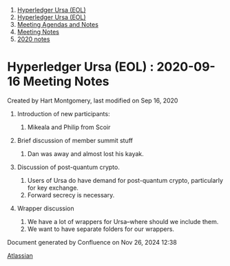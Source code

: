1. [Hyperledger Ursa (EOL)](index.html)
2. [Hyperledger Ursa (EOL)](19595269.html)
3. [Meeting Agendas and Notes](Meeting-Agendas-and-Notes_19603313.html)
4. [Meeting Notes](Meeting-Notes_19611649.html)
5. [2020 notes](2020-notes_19611911.html)

# Hyperledger Ursa (EOL) : 2020-09-16 Meeting Notes

Created by Hart Montgomery, last modified on Sep 16, 2020

1. Introduction of new participants:
   
   1. Mikeala and Philip from Scoir
2. Brief discussion of member summit stuff
   
   1. Dan was away and almost lost his kayak.
3. Discussion of post-quantum crypto.
   
   1. Users of Ursa do have demand for post-quantum crypto, particularly for key exchange.
   2. Forward secrecy is necessary.
4. Wrapper discussion
   
   1. We have a lot of wrappers for Ursa–where should we include them.
   2. We want to have separate folders for our wrappers.

Document generated by Confluence on Nov 26, 2024 12:38

[Atlassian](http://www.atlassian.com/)
